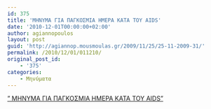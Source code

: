 ```yaml
---
id: 375
title: 'ΜΗΝΥΜΑ ΓΙΑ ΠΑΓΚΟΣΜΙΑ ΗΜΕΡΑ ΚΑΤΑ ΤΟΥ AIDS'
date: '2010-12-01T00:00:00+02:00'
author: agiannopoulos
layout: post
guid: 'http://agiannop.mousmoulas.gr/2009/11/25/25-11-2009-31/'
permalink: /2010/12/01/011210/
original_post_id:
    - '375'
categories:
    - Μηνύματα
---
```


[” ΜΗΝΥΜΑ ΓΙΑ ΠΑΓΚΟΣΜΙΑ ΗΜΕΡΑ ΚΑΤΑ ΤΟΥ AIDS”](/wp-content/uploads/2009/11/aids_01122010.pdf)